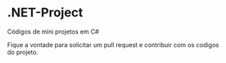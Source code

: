 # .NET-Project
Códigos de mini projetos em C#

Fique a vontade para solicitar um pull request e contribuir com os codigos do projeto.